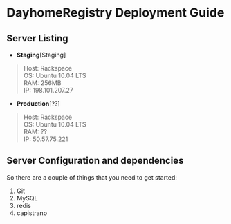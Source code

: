 # DayhomeRegistry Deployment Guide

## Server Listing
- **Staging**[Staging]
>Host: Rackspace</br>
>OS:   Ubuntu 10.04 LTS</br>
>RAM:  256MB</br>
>IP:   198.101.207.27</br>

- **Production**[??]
>Host: Rackspace</br>
>OS:   Ubuntu 10.04 LTS</br>
>RAM:  ??</br>
>IP:   50.57.75.221</br>
	
## Server Configuration and dependencies
So there are a couple of things that you need to get started:

1. Git
1. MySQL
1. redis
2. capistrano

